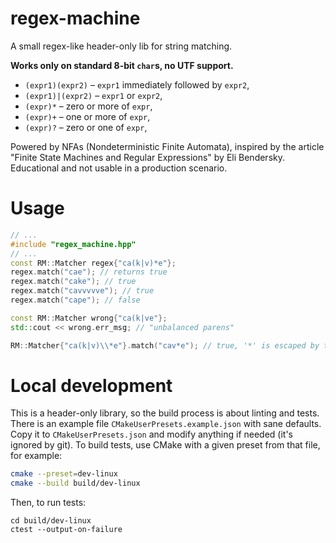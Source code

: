 # regex-machine

A small regex-like header-only lib for string matching.

**Works only on standard 8-bit `char`s, no UTF support.**
  
- `(expr1)(expr2)` – `expr1` immediately followed by `expr2`,
- `(expr1)|(expr2)` – `expr1` or `expr2`,
- `(expr)*` – zero or more of `expr`,
- `(expr)+` – one or more of `expr`,
- `(expr)?` – zero or one of `expr`,

Powered by NFAs (Nondeterministic Finite Automata), inspired by the article "Finite State Machines and Regular Expressions" by Eli Bendersky. Educational and not usable in a production scenario. 

# Usage

```cpp
// ...
#include "regex_machine.hpp"
// ...
const RM::Matcher regex{"ca(k|v)*e"};
regex.match("cae"); // returns true
regex.match("cake"); // true
regex.match("cavvvvve"); // true
regex.match("cape"); // false

const RM::Matcher wrong{"ca(k|ve"};
std::cout << wrong.err_msg; // "unbalanced parens"

RM::Matcher{"ca(k|v)\\*e"}.match("cav*e"); // true, '*' is escaped by the backslash 
```

# Local development

This is a header-only library, so the build process is about linting and tests.
There is an example file `CMakeUserPresets.example.json` with sane defaults.  
Copy it to `CMakeUserPresets.json` and modify anything if needed (it's ignored by git).
To build tests, use CMake with a given preset from that file, for example:
```sh
cmake --preset=dev-linux
cmake --build build/dev-linux
```
Then, to run tests:
```
cd build/dev-linux
ctest --output-on-failure
```
